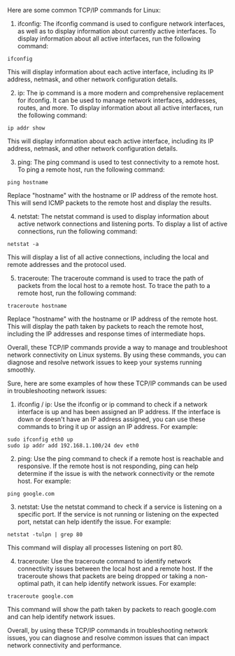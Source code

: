 Here are some common TCP/IP commands for Linux:

1. ifconfig:
The ifconfig command is used to configure network interfaces, as well as to display information about currently active interfaces. To display information about all active interfaces, run the following command:

```
ifconfig
```

This will display information about each active interface, including its IP address, netmask, and other network configuration details.

2. ip:
The ip command is a more modern and comprehensive replacement for ifconfig. It can be used to manage network interfaces, addresses, routes, and more. To display information about all active interfaces, run the following command:

```
ip addr show
```

This will display information about each active interface, including its IP address, netmask, and other network configuration details.

3. ping:
The ping command is used to test connectivity to a remote host. To ping a remote host, run the following command:

```
ping hostname
```

Replace "hostname" with the hostname or IP address of the remote host. This will send ICMP packets to the remote host and display the results.

4. netstat:
The netstat command is used to display information about active network connections and listening ports. To display a list of active connections, run the following command:

```
netstat -a
```

This will display a list of all active connections, including the local and remote addresses and the protocol used.

5. traceroute:
The traceroute command is used to trace the path of packets from the local host to a remote host. To trace the path to a remote host, run the following command:

```
traceroute hostname
```

Replace "hostname" with the hostname or IP address of the remote host. This will display the path taken by packets to reach the remote host, including the IP addresses and response times of intermediate hops.

Overall, these TCP/IP commands provide a way to manage and troubleshoot network connectivity on Linux systems. By using these commands, you can diagnose and resolve network issues to keep your systems running smoothly.

Sure, here are some examples of how these TCP/IP commands can be used in troubleshooting network issues:

1. ifconfig / ip:
Use the ifconfig or ip command to check if a network interface is up and has been assigned an IP address. If the interface is down or doesn't have an IP address assigned, you can use these commands to bring it up or assign an IP address. For example:

```
sudo ifconfig eth0 up
sudo ip addr add 192.168.1.100/24 dev eth0
```

2. ping:
Use the ping command to check if a remote host is reachable and responsive. If the remote host is not responding, ping can help determine if the issue is with the network connectivity or the remote host. For example:

```
ping google.com
```

3. netstat:
Use the netstat command to check if a service is listening on a specific port. If the service is not running or listening on the expected port, netstat can help identify the issue. For example:

```
netstat -tulpn | grep 80
```

This command will display all processes listening on port 80.

4. traceroute:
Use the traceroute command to identify network connectivity issues between the local host and a remote host. If the traceroute shows that packets are being dropped or taking a non-optimal path, it can help identify network issues. For example:

```
traceroute google.com
```

This command will show the path taken by packets to reach google.com and can help identify network issues.

Overall, by using these TCP/IP commands in troubleshooting network issues, you can diagnose and resolve common issues that can impact network connectivity and performance.

